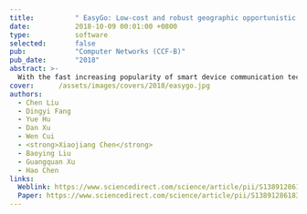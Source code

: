```yaml
---
title:          " EasyGo: Low-cost and robust geographic opportunistic sensing routing in a strip topology wireless sensor network"
date:           2018-10-09 00:01:00 +0800
type:           software
selected:       false
pub:            "Computer Networks (CCF-B)"
pub_date:       "2018"
abstract: >-
  With the fast increasing popularity of smart device communication technologies, the wireless networks on mobile sensing applications have received much attention. Wireless Sensor Networks (WSNs) with a strip structure are ubiquitous in real world deployments, such as pipeline monitoring, water quality monitoring as well as Great Wall monitoring. However, the existing routing methods will select the next-hop node that deviates from the transmission direction to sink node in strip networks with high curvature, leading to the high communication failure rate and energy consumption. To this end, we propose a new geographic routing sensing opportunistic approach, named EasyGo, to cope with the routing problem, i.e., the transmission success rate decreases in the complicated strip networks. Specifically, by investigating the transmission direction, we propose a new candidate selection algorithm SLS, which introduces the concepts of layer slicing and virtual sinks to improve the transmission success rate in strip WSNs. Theoretical analysis and extensive simulations illustrate the high efficiency and transmission performance of the proposed EasyGo strategy for strip WSNs. Furthermore, we implement the EasyGo on the testbed with Z-Stack™ nodes. Compared with the classic algorithms, our EasyGo improves the transmission success rate by up to 10%, reduces the communication overhead and the energy consumption rate by up to 11.8% and 5%, respectively. 
cover:      /assets/images/covers/2018/easygo.jpg
authors:
  - Chen Liu
  - Dingyi Fang
  - Yue Hu
  - Dan Xu
  - Wen Cui
  - <strong>Xiaojiang Chen</strong>
  - Baoying Liu
  - Guangquan Xu
  - Hao Chen
links:
  Weblink: https://www.sciencedirect.com/science/article/pii/S1389128618304857
  Paper: https://www.sciencedirect.com/science/article/pii/S1389128618304857/pdfft?md5=1af6560150d5c08fb16bc41102246e0b&pid=1-s2.0-S1389128618304857-main.pdf
---
```

